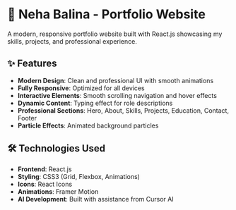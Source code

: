 # 🚀 Neha Balina - Portfolio Website

A modern, responsive portfolio website built with React.js showcasing my skills, projects, and professional experience.

## ✨ Features

- **Modern Design**: Clean and professional UI with smooth animations
- **Fully Responsive**: Optimized for all devices
- **Interactive Elements**: Smooth scrolling navigation and hover effects
- **Dynamic Content**: Typing effect for role descriptions
- **Professional Sections**: Hero, About, Skills, Projects, Education, Contact, Footer
- **Particle Effects**: Animated background particles

## 🛠️ Technologies Used

- **Frontend**: React.js
- **Styling**: CSS3 (Grid, Flexbox, Animations)
- **Icons**: React Icons
- **Animations**: Framer Motion
- **AI Development**: Built with assistance from Cursor AI
